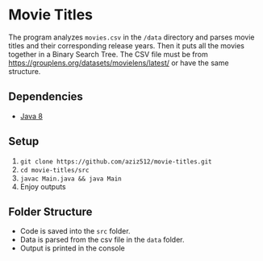 # Movie Titles

The program analyzes `movies.csv` in the `/data` directory and parses movie titles and their corresponding release years. Then it puts all the movies together in a Binary Search Tree. The CSV file must be from https://grouplens.org/datasets/movielens/latest/ or have the same structure.
## Dependencies

* [Java 8](https://docs.oracle.com/javase/8/docs/api/index.html)

## Setup
1) `git clone https://github.com/aziz512/movie-titles.git`
2) `cd movie-titles/src`
3) `javac Main.java && java Main` 
4) Enjoy outputs

## Folder Structure
* Code is saved into the `src` folder.
* Data is parsed from the csv file in the `data` folder.
* Output is printed in the console